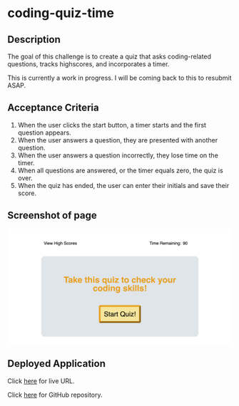 # coding-quiz-time
## Description
The goal of this challenge is to create a quiz that asks coding-related questions, tracks highscores, and incorporates a timer. 

This is currently a work in progress. I will be coming back to this to resubmit ASAP.

## Acceptance Criteria
1. When the user clicks the start button, a timer starts and the first question appears.
2. When the user answers a question, they are presented with another question.
3. When the user answers a question incorrectly, they lose time on the timer.
4. When all questions are answered, or the timer equals zero, the quiz is over.
5. When the quiz has ended, the user can enter their initials and save their score.

## Screenshot of page
![Screenshot](screenshot-quiz.png)

## Deployed Application
Click [here]() for live URL.

Click [here](https://github.com/IndigoFobes/coding-quiz-time.git) for GitHub repository.
